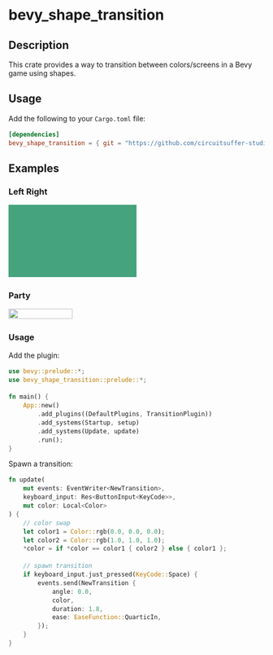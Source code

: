 # bevy_shape_transition

## Description

This crate provides a way to transition between colors/screens in a Bevy game using shapes.

## Usage

Add the following to your `Cargo.toml` file:

```toml
[dependencies]
bevy_shape_transition = { git = "https://github.com/circuitsuffer-studios/bevy_shape_transition" }
```

## Examples

### Left Right

<img src="./assets/gifs/example_left_right.gif" width="50%" height="50%"/>

### Party

<img src="./assets/gifs/example_party.gif" width="50%" height="50%"/>

### Usage

Add the plugin:

```rust
use bevy::prelude::*;
use bevy_shape_transition::prelude::*;

fn main() {
    App::new()
        .add_plugins((DefaultPlugins, TransitionPlugin))
        .add_systems(Startup, setup)
        .add_systems(Update, update)
        .run();
}
```

Spawn a transition:

```rust
fn update(
    mut events: EventWriter<NewTransition>,
    keyboard_input: Res<ButtonInput<KeyCode>>,
    mut color: Local<Color>
) {
    // color swap
    let color1 = Color::rgb(0.0, 0.0, 0.0);
    let color2 = Color::rgb(1.0, 1.0, 1.0);
    *color = if *color == color1 { color2 } else { color1 };

    // spawn transition
    if keyboard_input.just_pressed(KeyCode::Space) {
        events.send(NewTransition {
            angle: 0.0,
            color,
            duration: 1.8,
            ease: EaseFunction::QuarticIn,
        });
    }
}
```

